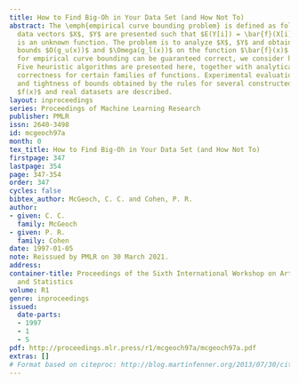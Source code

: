```yaml
---
title: How to Find Big-Oh in Your Data Set (and How Not To)
abstract: The \emph{empirical curve bounding problem} is defined as follows. Suppose
  data vectors $X$, $Y$ are presented such that $E(Y[i]) = \bar{f}(X[i])$ where $\bar{f}(x)$
  is an unknown function. The problem is to analyze $X$, $Y$ and obtain complexity
  bounds $O(g_u(x))$ and $\Omega(g_l(x))$ on the function $\bar{f}(x)$. As no algorithm
  for empirical curve bounding can be guaranteed correct, we consider heuristics.
  Five heuristic algorithms are presented here, together with analytical results guaranteeing
  correctness for certain families of functions. Experimental evaluations of the correctness
  and tightness of bounds obtained by the rules for several constructed functions
  $f(x)$ and real datasets are described.
layout: inproceedings
series: Proceedings of Machine Learning Research
publisher: PMLR
issn: 2640-3498
id: mcgeoch97a
month: 0
tex_title: How to Find Big-Oh in Your Data Set (and How Not To)
firstpage: 347
lastpage: 354
page: 347-354
order: 347
cycles: false
bibtex_author: McGeoch, C. C. and Cohen, P. R.
author:
- given: C. C.
  family: McGeoch
- given: P. R.
  family: Cohen
date: 1997-01-05
note: Reissued by PMLR on 30 March 2021.
address:
container-title: Proceedings of the Sixth International Workshop on Artificial Intelligence
  and Statistics
volume: R1
genre: inproceedings
issued:
  date-parts:
  - 1997
  - 1
  - 5
pdf: http://proceedings.mlr.press/r1/mcgeoch97a/mcgeoch97a.pdf
extras: []
# Format based on citeproc: http://blog.martinfenner.org/2013/07/30/citeproc-yaml-for-bibliographies/
---
```

